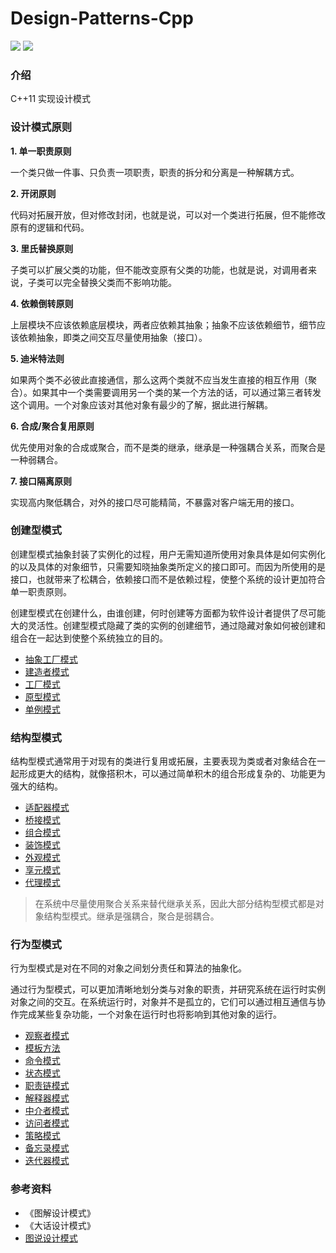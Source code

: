 # Design-Patterns-Cpp
![](https://img.shields.io/badge/c%2B%2B-11-blue) ![](https://img.shields.io/badge/license-mit-blue)

### 介绍
C++11 实现设计模式

### 设计模式原则
**1. 单一职责原则**

一个类只做一件事、只负责一项职责，职责的拆分和分离是一种解耦方式。

**2. 开闭原则**

代码对拓展开放，但对修改封闭，也就是说，可以对一个类进行拓展，但不能修改原有的逻辑和代码。

**3. 里氏替换原则**

子类可以扩展父类的功能，但不能改变原有父类的功能，也就是说，对调用者来说，子类可以完全替换父类而不影响功能。

**4. 依赖倒转原则**

上层模块不应该依赖底层模块，两者应依赖其抽象；抽象不应该依赖细节，细节应该依赖抽象，即类之间交互尽量使用抽象（接口）。

**5. 迪米特法则**

如果两个类不必彼此直接通信，那么这两个类就不应当发生直接的相互作用（聚合）。如果其中一个类需要调用另一个类的某一个方法的话，可以通过第三者转发这个调用。一个对象应该对其他对象有最少的了解，据此进行解耦。

**6. 合成/聚合复用原则**

优先使用对象的合成或聚合，而不是类的继承，继承是一种强耦合关系，而聚合是一种弱耦合。

**7. 接口隔离原则**

实现高内聚低耦合，对外的接口尽可能精简，不暴露对客户端无用的接口。

### 创建型模式
创建型模式抽象封装了实例化的过程，用户无需知道所使用对象具体是如何实例化的以及具体的对象细节，只需要知晓抽象类所定义的接口即可。而因为所使用的是接口，也就带来了松耦合，依赖接口而不是依赖过程，使整个系统的设计更加符合单一职责原则。

创建型模式在创建什么，由谁创建，何时创建等方面都为软件设计者提供了尽可能大的灵活性。创建型模式隐藏了类的实例的创建细节，通过隐藏对象如何被创建和组合在一起达到使整个系统独立的目的。
- [抽象工厂模式](https://github.com/Syan-Lin/Design-Patterns-Cpp/tree/main/Design-Patterns/11-Abstract%20Factory)
- [建造者模式](https://github.com/Syan-Lin/Design-Patterns-Cpp/tree/main/Design-Patterns/9-Builder)
- [工厂模式](https://github.com/Syan-Lin/Design-Patterns-Cpp/tree/main/Design-Patterns/5-Factory)
- [原型模式](https://github.com/Syan-Lin/Design-Patterns-Cpp/tree/main/Design-Patterns/6-Prototype)
- [单例模式](https://github.com/Syan-Lin/Design-Patterns-Cpp/tree/main/Design-Patterns/17-Singleton)

### 结构型模式
结构型模式通常用于对现有的类进行复用或拓展，主要表现为类或者对象结合在一起形成更大的结构，就像搭积木，可以通过简单积木的组合形成复杂的、功能更为强大的结构。
- [适配器模式](https://github.com/Syan-Lin/Design-Patterns-Cpp/tree/main/Design-Patterns/13-Adapter)
- [桥接模式](https://github.com/Syan-Lin/Design-Patterns-Cpp/tree/main/Design-Patterns/18-Bridge)
- [组合模式](https://github.com/Syan-Lin/Design-Patterns-Cpp/tree/main/Design-Patterns/15-Composite)
- [装饰模式](https://github.com/Syan-Lin/Design-Patterns-Cpp/tree/main/Design-Patterns/3-Decorator)
- [外观模式](https://github.com/Syan-Lin/Design-Patterns-Cpp/tree/main/Design-Patterns/8-Facade)
- [享元模式](https://github.com/Syan-Lin/Design-Patterns-Cpp/tree/main/Design-Patterns/22-Flyweight)
- [代理模式](https://github.com/Syan-Lin/Design-Patterns-Cpp/tree/main/Design-Patterns/4-Proxy)

> 在系统中尽量使用聚合关系来替代继承关系，因此大部分结构型模式都是对象结构型模式。继承是强耦合，聚合是弱耦合。

### 行为型模式
行为型模式是对在不同的对象之间划分责任和算法的抽象化。

通过行为型模式，可以更加清晰地划分类与对象的职责，并研究系统在运行时实例对象之间的交互。在系统运行时，对象并不是孤立的，它们可以通过相互通信与协作完成某些复杂功能，一个对象在运行时也将影响到其他对象的运行。
- [观察者模式](https://github.com/Syan-Lin/Design-Patterns-Cpp/tree/main/Design-Patterns/10-Observer)
- [模板方法](https://github.com/Syan-Lin/Design-Patterns-Cpp/tree/main/Design-Patterns/7-Template%20Method)
- [命令模式](https://github.com/Syan-Lin/Design-Patterns-Cpp/tree/main/Design-Patterns/19-Command)
- [状态模式](https://github.com/Syan-Lin/Design-Patterns-Cpp/tree/main/Design-Patterns/12-State)
- [职责链模式](https://github.com/Syan-Lin/Design-Patterns-Cpp/tree/main/Design-Patterns/20-Chain%20of%20Responsibility)
- [解释器模式](https://github.com/Syan-Lin/Design-Patterns-Cpp/tree/main/Design-Patterns/23-Interpreter)
- [中介者模式](https://github.com/Syan-Lin/Design-Patterns-Cpp/tree/main/Design-Patterns/21-Mediator)
- [访问者模式](https://github.com/Syan-Lin/Design-Patterns-Cpp/tree/main/Design-Patterns/24-Visitor)
- [策略模式](https://github.com/Syan-Lin/Design-Patterns-Cpp/tree/main/Design-Patterns/2-Strategy)
- [备忘录模式](https://github.com/Syan-Lin/Design-Patterns-Cpp/tree/main/Design-Patterns/14-Memento)
- [迭代器模式](https://github.com/Syan-Lin/Design-Patterns-Cpp/tree/main/Design-Patterns/16-Iterator)

### 参考资料
- 《图解设计模式》
- 《大话设计模式》
- [图说设计模式](https://github.com/me115/design_patterns)
